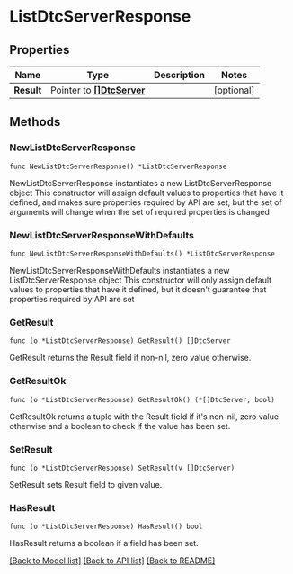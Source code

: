 # ListDtcServerResponse

## Properties

Name | Type | Description | Notes
------------ | ------------- | ------------- | -------------
**Result** | Pointer to [**[]DtcServer**](DtcServer.md) |  | [optional] 

## Methods

### NewListDtcServerResponse

`func NewListDtcServerResponse() *ListDtcServerResponse`

NewListDtcServerResponse instantiates a new ListDtcServerResponse object
This constructor will assign default values to properties that have it defined,
and makes sure properties required by API are set, but the set of arguments
will change when the set of required properties is changed

### NewListDtcServerResponseWithDefaults

`func NewListDtcServerResponseWithDefaults() *ListDtcServerResponse`

NewListDtcServerResponseWithDefaults instantiates a new ListDtcServerResponse object
This constructor will only assign default values to properties that have it defined,
but it doesn't guarantee that properties required by API are set

### GetResult

`func (o *ListDtcServerResponse) GetResult() []DtcServer`

GetResult returns the Result field if non-nil, zero value otherwise.

### GetResultOk

`func (o *ListDtcServerResponse) GetResultOk() (*[]DtcServer, bool)`

GetResultOk returns a tuple with the Result field if it's non-nil, zero value otherwise
and a boolean to check if the value has been set.

### SetResult

`func (o *ListDtcServerResponse) SetResult(v []DtcServer)`

SetResult sets Result field to given value.

### HasResult

`func (o *ListDtcServerResponse) HasResult() bool`

HasResult returns a boolean if a field has been set.


[[Back to Model list]](../README.md#documentation-for-models) [[Back to API list]](../README.md#documentation-for-api-endpoints) [[Back to README]](../README.md)


